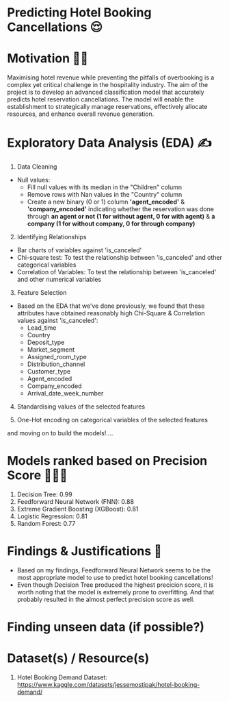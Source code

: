 # Predicting Hotel Booking Cancellations 😌

# Motivation 🫶🏼 
Maximising hotel revenue while preventing the pitfalls of overbooking is a complex yet critical challenge in the hospitality industry. The aim of the project is to develop an advanced classification model that accurately predicts hotel reservation cancellations. The model will enable the establishment to strategically manage reservations, effectively allocate resources, and enhance overall revenue generation.

# Exploratory Data Analysis (EDA) ✍
1. Data Cleaning
  - Null values:
    - Fill null values with its median in the "Children" column
    - Remove rows with Nan values in the "Country" column
    - Create a new binary (0 or 1) column **'agent_encoded'** & **'company_encoded'** indicating whether the reservation was done through **an agent or not (1 for without agent, 0 for with agent)** & **a company (1 for without company, 0 for through company)**

2. Identifying Relationships
  - Bar charts of variables against 'is_canceled'
  - Chi-square test: To test the relationship between 'is_canceled' and other categorical variables
  - Correlation of Variables: To test the relationship between 'is_canceled' and other numerical variables

3. Feature Selection
  - Based on the EDA that we’ve done previously, we found that these attributes have obtained reasonably high Chi-Square & Correlation values against 'is_canceled':
    - Lead_time
    - Country
    - Deposit_type
    - Market_segment
    - Assigned_room_type
    - Distribution_channel
    - Customer_type
    - Agent_encoded
    - Company_encoded
    - Arrival_date_week_number

4. Standardising values of the selected features

5. One-Hot encoding on categorical variables of the selected features

and moving on to build the models!....

# Models ranked based on Precision Score 🕵🏻‍♀️
1. Decision Tree: 0.99
2. Feedforward Neural Network (FNN): 0.88
3. Extreme Gradient Boosting (XGBoost): 0.81
4. Logistic Regression: 0.81
5. Random Forest: 0.77

# Findings & Justifications 🔎
- Based on my findings, Feedforward Neural Network seems to be the most appropriate model to use to predict hotel booking cancellations!
- Even though Decision Tree produced the highest precicion score, it is worth noting that the model is extremely prone to overfitting. And that probably resulted in the almost perfect precision score as well.

# Finding unseen data (if possible?)


# Dataset(s) / Resource(s)
1. Hotel Booking Demand Dataset: https://www.kaggle.com/datasets/jessemostipak/hotel-booking-demand/

